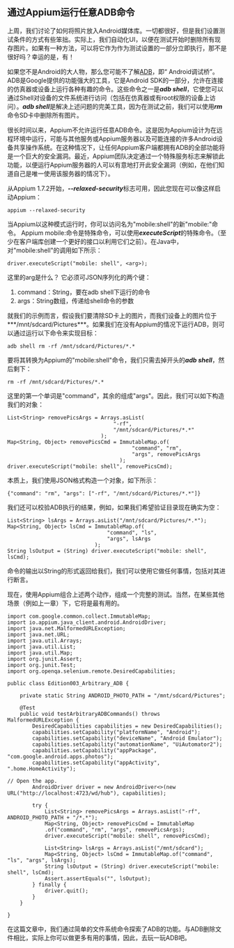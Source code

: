 ## 通过Appium运行任意ADB命令

上周，我们讨论了如何将照片放入Android媒体库。一切都很好，但是我们设置测试条件的方式有些笨拙。实际上，我们自动化UI，以便在测试开始时删除所有现存图片。如果有一种方法，可以将它作为作为测试设置的一部分立即执行，那不是很好吗？幸运的是，有！

如果您不是Android的大人物，那么您可能不了解[ADB](https://developer.android.com/studio/command-line/adb.html)，即“ Android调试桥”。ADB是Google提供的功能强大的工具，它是Android SDK的一部分，允许在连接的仿真器或设备上运行各种有趣的命令。这些命令之一是***adb shell***，它使您可以通过Shell对设备的文件系统进行访问（包括在仿真器或有root权限的设备上访问）。***adb shell***是解决上述问题的完美工具，因为在测试之前，我们可以使用***rm***命令SD卡中删除所有图片。

很长时间以来，Appium不允许运行任意ADB命令。这是因为Appium设计为在远程环境中运行，可能与其他服务或Appium服务器以及可能连接的许多Android设备共享操作系统。在这种情况下，让任何Appium客户端都拥有ADB的全部功能将是一个巨大的安全漏洞。最近，Appium团队决定通过一个特殊服务标志来解锁此功能，以便运行Appium服务器的人可以有意地打开此安全漏洞（例如，在他们知道自己是唯一使用该服务器的情况下）。

从Appium 1.7.2开始，***--relaxed-security***标志可用，因此您现在可以像这样启动Appium：
```
appium --relaxed-security
```

当Appium以这种模式运行时，你可以访问名为"mobile:shell"的新"mobile:"命令。 Appium mobile:命令是特殊命令，可以使用***executeScript***的特殊命令。（至少在客户端库创建一个更好的接口以利用它们之前）。在Java中，对"mobile:shell"的调用如下所示：
```
driver.executeScript("mobile: shell", <arg>);
```

这里的arg是什么？ 它必须可JSON序列化的两个键：
1. command：String，要在adb shell下运行的命令
2. args：String数组，传递给shell命令的参数

就我们的示例而言，假设我们要清除SD卡上的图片，而我们设备上的图片位于***/mnt/sdcard/Pictures***。如果我们在没有Appium的情况下运行ADB，则可以通过运行以下命令来实现目标：
```
adb shell rm -rf /mnt/sdcard/Pictures/*.*
```

要将其转换为Appium的"mobile:shell"命令，我们只需去掉开头的***adb shell***，然后剩下：
```
rm -rf /mnt/sdcard/Pictures/*.*
```

这里的第一个单词是"command"，其余的组成"args"。因此，我们可以如下构造我们的对象：
```
List<String> removePicsArgs = Arrays.asList(
                                  "-rf",
                                  "/mnt/sdcard/Pictures/*.*"
                              );
Map<String, Object> removePicsCmd = ImmutableMap.of(
                                        "command", "rm",
                                        "args", removePicsArgs
                                    );
driver.executeScript("mobile: shell", removePicsCmd);
```

本质上，我们使用JSON格式构造一个对象，如下所示：
```
{"command": "rm", "args": ["-rf", "/mnt/sdcard/Pictures/*.*"]}
```

我们还可以校验ADB执行的结果，例如，如果我们希望验证目录现在确实为空：
```
List<String> lsArgs = Arrays.asList("/mnt/sdcard/Pictures/*.*");
Map<String, Object> lsCmd = ImmutableMap.of(
                                "command", "ls",
                                "args", lsArgs
                            );
String lsOutput = (String) driver.executeScript("mobile: shell", lsCmd);
```

命令的输出以String的形式返回给我们，我们可以使用它做任何事情，包括对其进行断言。

现在，使用Appium组合上述两个动作，组成一个完整的测试。当然，在某些其他场景（例如上一章）下，它将是最有用的。
```
import com.google.common.collect.ImmutableMap;
import io.appium.java_client.android.AndroidDriver;
import java.net.MalformedURLException;
import java.net.URL;
import java.util.Arrays;
import java.util.List;
import java.util.Map;
import org.junit.Assert;
import org.junit.Test;
import org.openqa.selenium.remote.DesiredCapabilities;

public class Edition003_Arbitrary_ADB {

    private static String ANDROID_PHOTO_PATH = "/mnt/sdcard/Pictures";

    @Test
    public void testArbitraryADBCommands() throws MalformedURLException {
        DesiredCapabilities capabilities = new DesiredCapabilities();
        capabilities.setCapability("platformName", "Android");
        capabilities.setCapability("deviceName", "Android Emulator");
        capabilities.setCapability("automationName", "UiAutomator2");
        capabilities.setCapability("appPackage", "com.google.android.apps.photos");
        capabilities.setCapability("appActivity", ".home.HomeActivity");

// Open the app.
        AndroidDriver driver = new AndroidDriver<>(new URL("http://localhost:4723/wd/hub"), capabilities);

        try {
            List<String> removePicsArgs = Arrays.asList("-rf", ANDROID_PHOTO_PATH + "/*.*");
            Map<String, Object> removePicsCmd = ImmutableMap
            .of("command", "rm", "args", removePicsArgs);
            driver.executeScript("mobile: shell", removePicsCmd);

            List<String> lsArgs = Arrays.asList("/mnt/sdcard");
            Map<String, Object> lsCmd = ImmutableMap.of("command", "ls", "args", lsArgs);
            String lsOutput = (String) driver.executeScript("mobile: shell", lsCmd);
            Assert.assertEquals("", lsOutput);
        } finally {
            driver.quit();
        }
    }

}
```

在这篇文章中，我们通过简单的文件系统命令探索了ADB的功能。与ADB删除文件相比，实际上你可以做更多有用的事情，因此，去玩一玩ADB吧。
